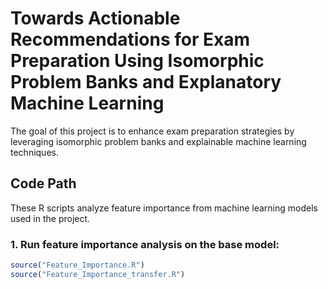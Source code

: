 # Towards Actionable Recommendations for Exam Preparation Using Isomorphic Problem Banks and Explanatory Machine Learning
 
The goal of this project is to enhance exam preparation strategies by leveraging isomorphic problem banks and explainable machine learning techniques.

## Code Path
These R scripts analyze feature importance from machine learning models used in the project.
### 1. Run feature importance analysis on the base model:
```R
source("Feature_Importance.R")
source("Feature_Importance_transfer.R")


